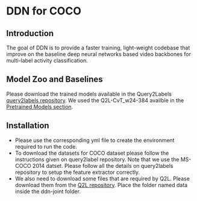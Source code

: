 # DDN for COCO

## Introduction

The goal of DDN is to provide a faster training, light-weight codebase that improve on the baseline deep neural networks based video backbones for multi-label activity classification.

## Model Zoo and Baselines

Please download the trained models available in the Query2Labels [query2labels repository](https://github.com/SlongLiu/query2labels). We used the Q2L-CvT_w24-384 availble in the [Pretrained Models section](https://github.com/SlongLiu/query2labels#pretrianed-models). 

## Installation

- Please use the corresponding yml file to create the environment required to run the code. 
- To download the datasets for COCO dataset please follow the instructions given on query2label repository. Note that we use the MS-COCO 2014 datset.
Please follow all the details on query2labels repository to setup the feature extractor correctly.
- We also need to download some files that are required by Q2L. Please download them from the [Q2L repository](https://github.com/SlongLiu/query2labels). Place the folder named data inside the ddn-joint folder. 

